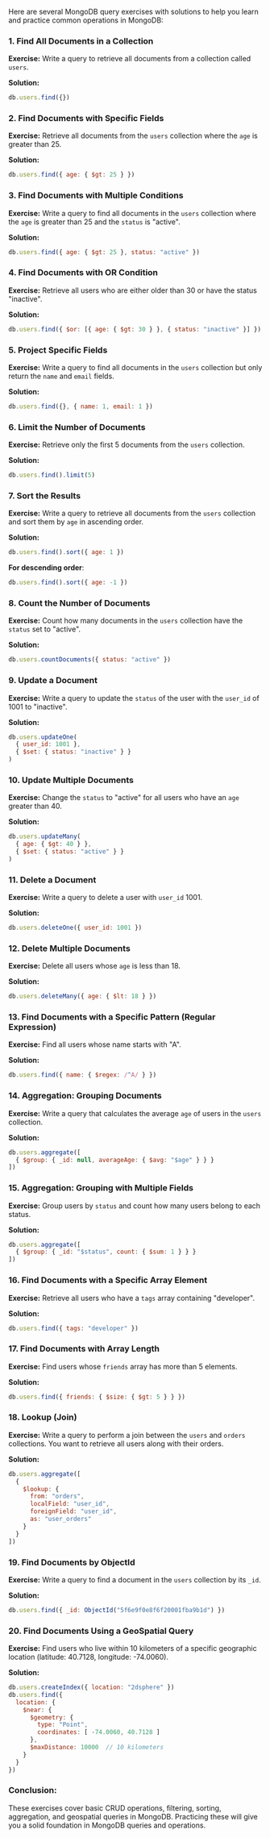 Here are several MongoDB query exercises with solutions to help you learn and practice common operations in MongoDB:

### 1. **Find All Documents in a Collection**
   **Exercise:** Write a query to retrieve all documents from a collection called `users`.

   **Solution:**
   ```javascript
   db.users.find({})
   ```

### 2. **Find Documents with Specific Fields**
   **Exercise:** Retrieve all documents from the `users` collection where the `age` is greater than 25.

   **Solution:**
   ```javascript
   db.users.find({ age: { $gt: 25 } })
   ```

### 3. **Find Documents with Multiple Conditions**
   **Exercise:** Write a query to find all documents in the `users` collection where the `age` is greater than 25 and the `status` is "active".

   **Solution:**
   ```javascript
   db.users.find({ age: { $gt: 25 }, status: "active" })
   ```

### 4. **Find Documents with OR Condition**
   **Exercise:** Retrieve all users who are either older than 30 or have the status "inactive".

   **Solution:**
   ```javascript
   db.users.find({ $or: [{ age: { $gt: 30 } }, { status: "inactive" }] })
   ```

### 5. **Project Specific Fields**
   **Exercise:** Write a query to find all documents in the `users` collection but only return the `name` and `email` fields.

   **Solution:**
   ```javascript
   db.users.find({}, { name: 1, email: 1 })
   ```

### 6. **Limit the Number of Documents**
   **Exercise:** Retrieve only the first 5 documents from the `users` collection.

   **Solution:**
   ```javascript
   db.users.find().limit(5)
   ```

### 7. **Sort the Results**
   **Exercise:** Write a query to retrieve all documents from the `users` collection and sort them by `age` in ascending order.

   **Solution:**
   ```javascript
   db.users.find().sort({ age: 1 })
   ```

   **For descending order**:
   ```javascript
   db.users.find().sort({ age: -1 })
   ```

### 8. **Count the Number of Documents**
   **Exercise:** Count how many documents in the `users` collection have the `status` set to "active".

   **Solution:**
   ```javascript
   db.users.countDocuments({ status: "active" })
   ```

### 9. **Update a Document**
   **Exercise:** Write a query to update the `status` of the user with the `user_id` of 1001 to "inactive".

   **Solution:**
   ```javascript
   db.users.updateOne(
     { user_id: 1001 },
     { $set: { status: "inactive" } }
   )
   ```

### 10. **Update Multiple Documents**
   **Exercise:** Change the `status` to "active" for all users who have an `age` greater than 40.

   **Solution:**
   ```javascript
   db.users.updateMany(
     { age: { $gt: 40 } },
     { $set: { status: "active" } }
   )
   ```

### 11. **Delete a Document**
   **Exercise:** Write a query to delete a user with `user_id` 1001.

   **Solution:**
   ```javascript
   db.users.deleteOne({ user_id: 1001 })
   ```

### 12. **Delete Multiple Documents**
   **Exercise:** Delete all users whose `age` is less than 18.

   **Solution:**
   ```javascript
   db.users.deleteMany({ age: { $lt: 18 } })
   ```

### 13. **Find Documents with a Specific Pattern (Regular Expression)**
   **Exercise:** Find all users whose name starts with "A".

   **Solution:**
   ```javascript
   db.users.find({ name: { $regex: /^A/ } })
   ```

### 14. **Aggregation: Grouping Documents**
   **Exercise:** Write a query that calculates the average `age` of users in the `users` collection.

   **Solution:**
   ```javascript
   db.users.aggregate([
     { $group: { _id: null, averageAge: { $avg: "$age" } } }
   ])
   ```

### 15. **Aggregation: Grouping with Multiple Fields**
   **Exercise:** Group users by `status` and count how many users belong to each status.

   **Solution:**
   ```javascript
   db.users.aggregate([
     { $group: { _id: "$status", count: { $sum: 1 } } }
   ])
   ```

### 16. **Find Documents with a Specific Array Element**
   **Exercise:** Retrieve all users who have a `tags` array containing "developer".

   **Solution:**
   ```javascript
   db.users.find({ tags: "developer" })
   ```

### 17. **Find Documents with Array Length**
   **Exercise:** Find users whose `friends` array has more than 5 elements.

   **Solution:**
   ```javascript
   db.users.find({ friends: { $size: { $gt: 5 } } })
   ```

### 18. **Lookup (Join)**
   **Exercise:** Write a query to perform a join between the `users` and `orders` collections. You want to retrieve all users along with their orders.

   **Solution:**
   ```javascript
   db.users.aggregate([
     {
       $lookup: {
         from: "orders",
         localField: "user_id",
         foreignField: "user_id",
         as: "user_orders"
       }
     }
   ])
   ```

### 19. **Find Documents by ObjectId**
   **Exercise:** Write a query to find a document in the `users` collection by its `_id`.

   **Solution:**
   ```javascript
   db.users.find({ _id: ObjectId("5f6e9f0e8f6f20001fba9b1d") })
   ```

### 20. **Find Documents Using a GeoSpatial Query**
   **Exercise:** Find users who live within 10 kilometers of a specific geographic location (latitude: 40.7128, longitude: -74.0060).

   **Solution:**
   ```javascript
   db.users.createIndex({ location: "2dsphere" })
   db.users.find({
     location: {
       $near: {
         $geometry: {
           type: "Point",
           coordinates: [ -74.0060, 40.7128 ]
         },
         $maxDistance: 10000  // 10 kilometers
       }
     }
   })
   ```

### Conclusion:
These exercises cover basic CRUD operations, filtering, sorting, aggregation, and geospatial queries in MongoDB. Practicing these will give you a solid foundation in MongoDB queries and operations.
